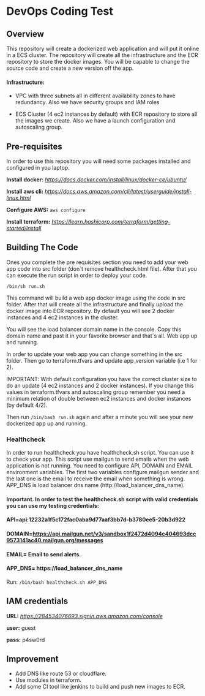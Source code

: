 DevOps Coding Test
==================

## Overview

This repository will create a dockerized web application and will put it online in a ECS cluster. The repository will create all the infrastructure and the ECR repository to store the docker images. You will be capable to change the source code and create a new version off the app.

#### Infrastructure:

- VPC with three subnets all in different availability zones to have redundancy. Also we have security groups and IAM roles

- ECS Cluster (4 ec2 instances by default) with ECR repository to store all the images we create. Also we have a launch configuration and autoscaling group.


## Pre-requisites

In order to use this repository you will need some packages installed and configured in you laptop.

**Install docker:** *https://docs.docker.com/install/linux/docker-ce/ubuntu/*

**Install aws cli:** *https://docs.aws.amazon.com/cli/latest/userguide/install-linux.html*

**Configure AWS:** `aws configure`

**Install terraform:** *https://learn.hashicorp.com/terraform/getting-started/install*


## Building The Code

Ones you complete the pre requisites section you need to add your web app code into src folder (don´t remove healthcheck.html file). After that you can execute the run script in order to deploy your code.

`/bin/sh run.sh`

This command will build a web app docker image using the code in src folder. After that will create all the infrastructure and finally upload the docker image into ECR repository. By default you will see 2 docker instances and 4 ec2 instances in the cluster.

You will see the load balancer domain name in the console. Copy this domain name and past it in your favorite browser and that´s all. Web app up and running.

In order to update your web app you can change something in the src folder. Then go to terraform.tfvars and update app_version variable (i.e 1 for 2).

IMPORTANT: With default configuration you have the correct cluster size to do an update (4 ec2 instances and 2 docker instances). If you change this values in terraform.tfvars and autoscaling group remember you need a minimum relation of double between ec2 instances and docker instances (by default 4/2).

Then run `/bin/bash run.sh` again and after a minute you will see your new dockerized app up and running.


### Healthcheck

In order to run healthcheck you have healthcheck.sh script. You can use it to check your app.
This script use mailgun to send emails when the web application is not running. You need to configure API, DOMAIN and EMAIL environment variables. The first two variables configure mailgun sender and the last one is the email to receive the email when something is wrong.
APP_DNS is load balancer dns name (http://load_balancer_dns_name).


#### Important. In order to test the healthcheck.sh script with valid credentials you can use my testing credentials:
#### API=api:12232a1f5c172fac0aba9d77aaf3bb7d-b3780ee5-20b3d922
#### DOMAIN=https://api.mailgun.net/v3/sandbox1f2472d4094c404693dcc9573141ac40.mailgun.org/messages
#### EMAIL=  Email to send alerts.
#### APP_DNS= https://load_balancer_dns_name

Run: `/bin/bash healthcheck.sh APP_DNS`


## IAM credentials

**URL:** *https://284534076693.signin.aws.amazon.com/console*

**user:** guest

**pass:** p4sw0rd

## Improvement

- Add DNS like route 53 or cloudflare.
- Use modules in terraform.
- Add some CI tool like jenkins to build and push new images to ECR.
